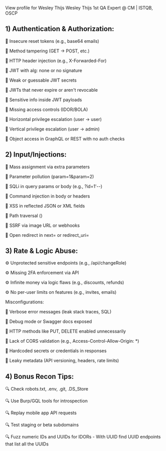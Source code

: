 
View profile for Wesley Thijs
Wesley Thijs  1st
QA Expert @ CM | ISTQB, OSCP





## 1) Authentication & Authorization:

🔐 Insecure reset tokens (e.g., base64 emails)

🔐 Method tampering (GET -> POST, etc.)

🔐 HTTP header injection (e.g., X-Forwarded-For)

🔐 JWT with alg: none or no signature

🔐 Weak or guessable JWT secrets

🔐 JWTs that never expire or aren't revocable

🔐 Sensitive info inside JWT payloads

🔐 Missing access controls (IDOR/BOLA)

🔐 Horizontal privilege escalation (user -> user)

🔐 Vertical privilege escalation (user -> admin)

🔐 Object access in GraphQL or REST with no auth checks




## 2) Input/Injections:

🧬 Mass assignment via extra parameters

🧬 Parameter pollution (param=1&param=2)

🧬 SQLi in query params or body (e.g., ?id=1'--)

🧬 Command injection in body or headers

🧬 XSS in reflected JSON or XML fields

🧬 Path traversal ()

🧬 SSRF via image URL or webhooks

🧬 Open redirect in next= or redirect_uri=



## 3) Rate & Logic Abuse:

⚙️ Unprotected sensitive endpoints (e.g., /api/changeRole)

⚙️ Missing 2FA enforcement via API

⚙️ Infinite money via logic flaws (e.g., discounts, refunds)

⚙️ No per-user limits on features (e.g., invites, emails)

Misconfigurations:

🛑 Verbose error messages (leak stack traces, SQL)

🛑 Debug mode or Swagger docs exposed

🛑 HTTP methods like PUT, DELETE enabled unnecessarily

🛑 Lack of CORS validation (e.g., Access-Control-Allow-Origin: *)

🛑 Hardcoded secrets or credentials in responses

🛑 Leaky metadata (API versioning, headers, rate limits)



## 4) Bonus Recon Tips:

🔍 Check robots.txt, .env, .git, .DS_Store

🔍 Use Burp/GQL tools for introspection

🔍 Replay mobile app API requests

🔍 Test staging or beta subdomains

🔍 Fuzz numeric IDs and UUIDs for IDORs - With UUID find UUID endpoints that list all the UUIDs
